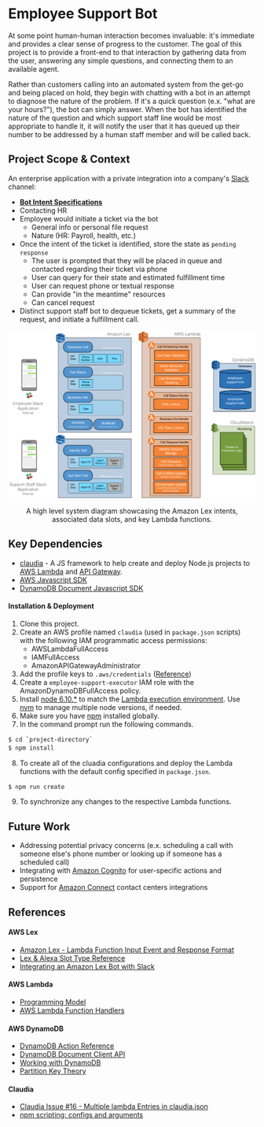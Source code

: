 Employee Support Bot
============

At some point human-human interaction becomes invaluable: it's immediate and provides a clear sense of progress to the customer. The goal of this project is to provide a front-end to that interaction by gathering data from the user, answering any simple questions, and connecting them to an available agent.

Rather than customers calling into an automated system from the get-go and being placed on hold, they begin with chatting with a bot in an attempt to diagnose the nature of the problem. If it's a quick question (e.x. "what are your hours?"), the bot can simply answer. When the bot has identified the nature of the question and which support staff line would be most appropriate to handle it, it will notify the user that it has queued up their number to be addressed by a human staff member and will be called back.

Project Scope & Context
------------
An enterprise application with a private integration into a company's [Slack](https://slack.com) channel:
- **[Bot Intent Specifications](/design/Intents.md)**
- Contacting HR
- Employee would initiate a ticket via the bot
	- General info or personal file request
	- Nature (HR: Payroll, health, etc.)
- Once the intent of the ticket is identified, store the state as `pending response`
	- The user is prompted that they will be placed in queue and contacted regarding their ticket via phone
	- User can query for their state and estimated fulfillment time
	- User can request phone or textual response
	- Can provide "in the meantime" resources
	- Can cancel request
- Distinct support staff bot to dequeue tickets, get a summary of the request, and initiate a fulfillment call.

![Application System Diagram](/design/system_diagram.png?raw=true)
<p align="center">
	A high level system diagram showcasing the Amazon Lex intents, associated data slots, and key Lambda functions.
</p>

Key Dependencies
------------
* [claudia](https://github.com/claudiajs/claudia) - A JS framework to help create and deploy Node.js projects to [AWS Lambda](https://aws.amazon.com/documentation/lambda/) and [API Gateway](https://aws.amazon.com/api-gateway/).
* [AWS Javascript SDK](https://github.com/aws/aws-sdk-js)
* [DynamoDB Document Javascript SDK](https://github.com/awslabs/dynamodb-document-js-sdk)

#### Installation & Deployment
1. Clone this project.
2. Create an AWS profile named `claudia` (used in `package.json` scripts) with the following IAM programmatic access permissions:
    - AWSLambdaFullAccess
    - IAMFullAccess
    - AmazonAPIGatewayAdministrator
3. Add the profile keys to `.aws/credentials` ([Reference](https://claudiajs.com/tutorials/installing.html))
4. Create a `employee-support-executor` IAM role with the AmazonDynamoDBFullAccess policy.
5. Install [node 6.10.*](https://nodejs.org) to match the [Lambda execution environment](http://docs.aws.amazon.com/lambda/latest/dg/current-supported-versions.html). Use [nvm](https://modernfidelity.github.io/blog/multiple-node-versions-with-brew-and-nvm/) to manage multiple node versions, if needed.
6. Make sure you have [npm](https://www.npmjs.org/) installed globally.
7. In the command prompt run the following commands.
```sh
$ cd `project-directory`
$ npm install
```
8. To create all of the cluadia configurations and deploy the Lambda functions with the default config specified in `package.json`.
```sh
$ npm run create
```
9. To synchronize any changes to the respective Lambda functions.

Future Work
------------
- Addressing potential privacy concerns (e.x. scheduling a call with someone else's phone number or looking up if someone has a scheduled call)
- Integrating with [Amazon Cognito](https://aws.amazon.com/cognito/) for user-specific actions and persistence
- Support for [Amazon Connect](https://aws.amazon.com/connect/connect-lexchatbot/) contact centers integrations

References
------------
#### AWS Lex
* [Amazon Lex - Lambda Function Input Event and Response Format](http://docs.aws.amazon.com/lex/latest/dg/lambda-input-response-format.html)
* [Lex & Alexa Slot Type Reference](https://developer.amazon.com/public/solutions/alexa/alexa-skills-kit/docs/built-in-intent-ref/slot-type-reference)
* [Integrating an Amazon Lex Bot with Slack](http://docs.aws.amazon.com/lex/latest/dg/slack-bot-association.html)

#### AWS Lambda
* [Programming Model](http://docs.aws.amazon.com/lambda/latest/dg/programming-model.html)
* [AWS Lambda Function Handlers](http://docs.aws.amazon.com/lambda/latest/dg/nodejs-prog-model-handler.html)

#### AWS DynamoDB
* [DynamoDB Action Reference](http://docs.aws.amazon.com/amazondynamodb/latest/APIReference/API_Operations_Amazon_DynamoDB.html)
* [DynamoDB Document Client API](http://docs.aws.amazon.com/AWSJavaScriptSDK/latest/AWS/DynamoDB/DocumentClient.html)
* [Working with DynamoDB](http://docs.aws.amazon.com/amazondynamodb/latest/developerguide/WorkingWithDynamo.html)
* [Partition Key Theory](https://aws.amazon.com/blogs/database/choosing-the-right-dynamodb-partition-key/)

#### Claudia
* [Claudia Issue #16 - Multiple lambda Entries in claudia.json](https://github.com/claudiajs/claudia/issues/16)
* [npm scripting: configs and arguments](http://www.marcusoft.net/2015/08/npm-scripting-configs-and-arguments.html)
